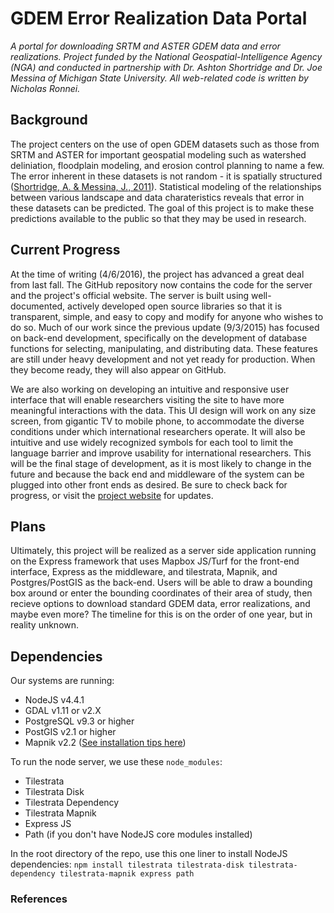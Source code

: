 # GDEM Error Realization Data Portal 
*A portal for downloading SRTM and ASTER GDEM data and error realizations.  Project funded by the National Geospatial-Intelligence Agency (NGA) and conducted in partnership with Dr. Ashton Shortridge and Dr. Joe Messina of Michigan State University. All web-related code is written by Nicholas Ronnei.*

## Background
  
The project centers on the use of open GDEM datasets such as those from SRTM and ASTER for important geospatial modeling such as watershed deliniation, floodplain modeling, and erosion control planning to name a few.  The error inherent in these datasets is not random - it is spatially structured ([Shortridge, A. & Messina, J., 2011][1]).  Statistical modeling of the relationships between various landscape and data charateristics reveals that error in these datasets can be predicted.  The goal of this project is to make these predictions available to the public so that they may be used in research.

## Current Progress

At the time of writing (4/6/2016), the project has advanced a great deal from last fall.  The GitHub repository now contains the code for the server and the project's official website.  The server is built using well-documented, actively developed open source libraries so that it is transparent, simple, and easy to copy and modify for anyone who wishes to do so.  Much of our work since the previous update (9/3/2015) has focused on back-end development, specifically on the development of database functions for selecting, manipulating, and distributing data.  These features are still under heavy development and not yet ready for production. When they become ready, they will also appear on GitHub.

We are also working on developing an intuitive and responsive user interface that will enable researchers visiting the site to have more meaningful interactions with the data.  This UI design will work on any size screen, from gigantic TV to mobile phone, to accommodate the diverse conditions under which international researchers operate.  It will also be intuitive and use widely recognized symbols for each tool to limit the language barrier and improve usability for international researchers.  This will be the final stage of development, as it is most likely to change in the future and because the back end and middleware of the system can be plugged into other front ends as desired. Be sure to check back for progress, or visit the [project website](http://ashtonjpm.geo.msu.edu) for updates.

## Plans
Ultimately, this project will be realized as a server side application running on the Express framework that uses Mapbox JS/Turf for the front-end interface, Express as the middleware, and tilestrata, Mapnik, and Postgres/PostGIS as the back-end.  Users will be able to draw a bounding box around or enter the bounding coordinates of their area of study, then recieve options to download standard GDEM data, error realizations, and maybe even more?  The timeline for this is on the order of one year, but in reality unknown.

## Dependencies
Our systems are running:
- NodeJS v4.4.1
- GDAL v1.11 or v2.X
- PostgreSQL v9.3 or higher
- PostGIS v2.1 or higher
- Mapnik v2.2 ([See installation tips here](https://github.com/mapnik/mapnik/wiki/UbuntuInstallation))

To run the node server, we use these `node_modules`:
- Tilestrata
- Tilestrata Disk
- Tilestrata Dependency
- Tilestrata Mapnik
- Express JS
- Path (if you don't have NodeJS core modules installed)

In the root directory of the repo, use this one liner to install NodeJS dependencies:
`npm install tilestrata tilestrata-disk tilestrata-dependency tilestrata-mapnik express path`

### References
[1]: http://www.scopus.com/record/display.url?eid=2-s2.0-79953172857&origin=inward&txGid=5A18DE0C5E43C7B2354634EB15DCB820.aqHV0EoE4xlIF3hgVWgA%3a9
